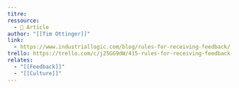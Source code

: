 ```yaml
---
titre: 
ressource:
  - 📰 Article
author: "[[Tim Ottinger]]"
link:
  - https://www.industriallogic.com/blog/rules-for-receiving-feedback/
trello: https://trello.com/c/j25GG9dW/415-rules-for-receiving-feedback-tim-ottinger
relates:
  - "[[Feedback]]"
  - "[[Culture]]"
---
```

